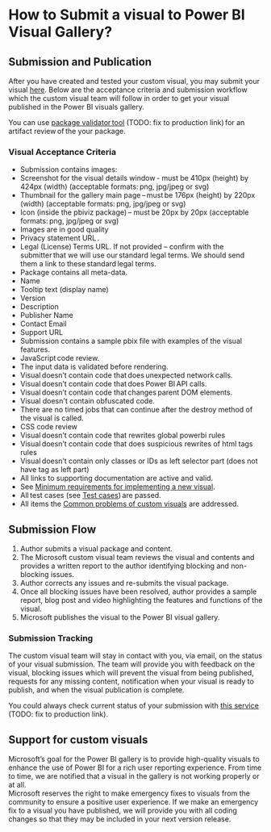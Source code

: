 # How to Submit a visual to Power BI Visual Gallery? 
## Submission and Publication  
After you have created and tested your custom visual, you may submit your visual [here](https://app.powerbi.com/visuals/info#submit). Below are the acceptance criteria and submission workflow which the custom visual team will follow in order to get your visual published in the Power BI visuals gallery.  

You can use [package validator tool](https://powerbi-validator-v-glpol.herokuapp.com) (TODO: fix to production link) for an artifact review of the your package.

### Visual Acceptance Criteria   
- Submission contains images:  
 - Screenshot for the visual details window - must be 410px (height) by 424px (width) (acceptable formats: png, jpg/jpeg or svg)  
 - Thumbnail for the gallery main page – must be 176px (height) by 220px (width) (acceptable formats: png, jpg/jpeg or svg)  
 - Icon (inside the pbiviz package) – must be 20px by 20px (acceptable formats: png, jpg/jpeg or svg)  
 - Images are in good quality 
- Privacy statement URL .  
- Legal (License) Terms URL. If not provided – confirm with the submitter that we will use our standard legal terms. We should send them a link to these standard legal terms.   
- Package contains all meta-data.  
 - Name    
 - Tooltip text (display name)    
 - Version    
 - Description    
 - Publisher Name    
 - Contact Email    
 - Support URL      
- Submission contains a sample pbix file with examples of the visual features.  
- JavaScript code review.    
 - The input data is validated before rendering.   
 - Visual doesn’t contain code that does unexpected network calls.     
 - Visual doesn’t contain code that does Power BI API calls.    
 - Visual doesn’t contain code that changes parent DOM elements.    
 - Visual doesn't contain obfuscated code.   
 - There are no timed jobs that can continue after the destroy method of the visual is called.
- CSS code review
 - Visual doesn’t contain code that rewrites global powerbi rules 
 - Visual doesn’t contain code that does suspicious rewrites of html tags rules 
 - Visual doesn’t contain only classes or IDs as left selector part (does not have tag as left part)
- All links to supporting documentation are active and valid.  
- See [Minimum requirements for implementing a new visual](https://github.com/Microsoft/PowerBI-visuals-core/wiki/Minimum-requirements-for-implementing-a-new-visual).
- All test cases (see [Test cases](./SubmissionTesting.md)) are passed.
- All items the [Common problems of custom visuals](./SubmissionCommonProblems.md) are addressed.

## Submission Flow  
1. Author submits a visual package and content.  
2. The Microsoft custom visual team reviews the visual and contents and provides a written report to the author identifying blocking and non-blocking issues.  
3. Author corrects any issues and re-submits the visual package.  
4. Once all blocking issues have been resolved, author provides a sample report, blog post and video highlighting the features and functions of the visual.  
5. Microsoft publishes the visual to the Power BI visual gallery.  
 
### Submission Tracking  
The custom visual team will stay in contact with you, via email, on the status of your visual submission. The team will provide you with feedback on the visual, blocking issues which will prevent the visual from being published, requests for any missing content, notification when your visual is ready to publish, and when the visual publication is complete.  

You could always check current status of your submission with [this service](https://powerbi-validator-v-glpol.herokuapp.com) (TODO: fix to production link). 
 
## Support for custom visuals  
Microsoft’s goal for the Power BI gallery is to provide high-quality visuals to enhance the use of Power BI for a rich user reporting experience. From time to time, we are notified that a visual in the gallery is not working properly or at all.  
Microsoft reserves the right to make emergency fixes to visuals from the community to ensure a positive user experience. If we make an emergency fix to a visual you have published, we will provide you with all coding changes so that they may be included in your next version release.  
 
 
